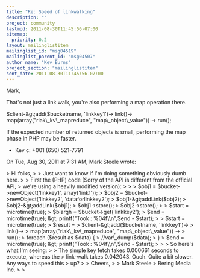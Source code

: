 ```yaml
---
title: "Re: Speed of linkwalking"
description: ""
project: community
lastmod: 2011-08-30T11:45:56-07:00
sitemap:
  priority: 0.2
layout: mailinglistitem
mailinglist_id: "msg04519"
mailinglist_parent_id: "msg04507"
author_name: "Kev Burns"
project_section: "mailinglistitem"
sent_date: 2011-08-30T11:45:56-07:00
---
```



Mark,

That's not just a link walk, you're also performing a map operation there.

$client-&gt;add($bucketname, 'linkkey1')-&gt;
 link()-&gt;
 map(array("riak\\_kv\\_mapreduce", "map\\_object\\_value")) -&gt;
 run();


If the expected number of returned objects is small, performing the map
phase in PHP may be faster.

- Kev
c: +001 (650) 521-7791


On Tue, Aug 30, 2011 at 7:31 AM, Mark Steele wrote:

&gt; Hi folks,
&gt;
&gt; Just want to know if I'm doing something obviously dumb here.
&gt;
&gt; First the (PHP) code (Sorry of the API is different from the official API,
&gt; we're using a heavily modified version):
&gt;
&gt; 
&gt; $obj1 = $bucket-&gt;newObject('linkkey1', array('link1'));
&gt; $obj2 = $bucket-&gt;newObject('linkkey2', 'dataforlinkkey2');
&gt; $obj1-&gt;addLink($obj2);
&gt; $obj2-&gt;addLink($obj1);
&gt; $obj1-&gt;store();
&gt; $obj2-&gt;store();
&gt;
&gt; $start = microtime(true);
&gt; $blargh = $bucket-&gt;get('linkkey2');
&gt; $end = microtime(true);
&gt; printf("Took : %04f\\n",$end - $start);
&gt;
&gt; $start = microtime(true);
&gt; $result =
&gt; $client-&gt;add($bucketname, 'linkkey1')-&gt;
&gt; link()-&gt;
&gt; map(array("riak\\_kv\\_mapreduce", "map\\_object\\_value")) -&gt;
&gt; run();
&gt; foreach ($result as $data) {
&gt; //var\\_dump($data);
&gt; }
&gt; $end = microtime(true);
&gt; printf("Took : %04f\\n",$end - $start);
&gt; 
&gt;
&gt; So here's what I'm seeing:
&gt;
&gt; The simple key fetch takes 0.000661 seconds to execute, whereas the
&gt; link-walk takes 0.042043. Ouch. Quite a bit slower. Any ways to speed this
&gt; up?
&gt;
&gt; Cheers,
&gt;
&gt; Mark Steele
&gt; Bering Media Inc.
&gt;
&gt;

